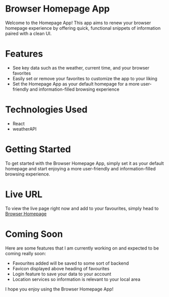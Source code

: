 # Browser Homepage App #
Welcome to the Homepage App! This app aims to renew your browser homepage experience by offering quick, functional snippets of information paired with a clean UI.

# Features #
* See key data such as the weather, current time, and your browser favorites
* Easily set or remove your favorites to customize the app to your liking
* Set the Homepage App as your default homepage for a more user-friendly and information-filled browsing experience

# Technologies Used #
* React
* weatherAPI

# Getting Started #
To get started with the Browser Homepage App, simply set it as your default homepage and start enjoying a more user-friendly and information-filled browsing experience.

# Live URL #
To view the live page right now and add to your favourites, simply head to [Browser Homepage](https://browser-homepage.cameronball.com.au "Browser Homepage")

# Coming Soon #
Here are some features that I am currently working on and expected to be coming really soon:
* Favourites added will be saved to some sort of backend
* Favicon displayed above heading of favourites
* Login feature to save your data to your account
* Location services so information is relevant to your local area


I hope you enjoy using the Browser Homepage App!
